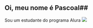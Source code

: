 ## Oi, meu nome é Pascoal##
Sou um estudante do programa Alura
![](https://media1.tenor.com/m/U28V2bPGlgUAAAAd/gato-sorrindo.gif)

<!--
**Lopespascoal34/Lopespascoal34** is a ✨ _special_ ✨ repository because its `README.md` (this file) appears on your GitHub profile.

Here are some ideas to get you started:

- 🔭 I’m currently working on ...
- 🌱 I’m currently learning ...
- 👯 I’m looking to collaborate on ...
- 🤔 I’m looking for help with ...
- 💬 Ask me about ...
- 📫 How to reach me: ...
- 😄 Pronouns: ...
- ⚡ Fun fact: ...
-->
